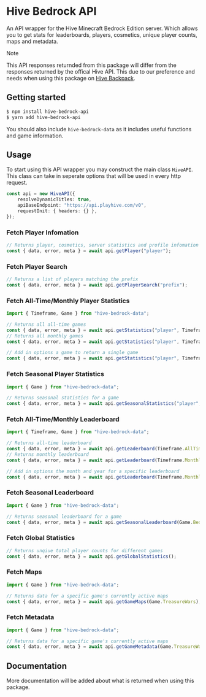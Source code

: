 # Hive Bedrock API

An API wrapper for the Hive Minecraft Bedrock Edition server. Which allows you to get stats for leaderboards, players, cosmetics, unique player counts, maps and metadata.

> [!NOTE]
> This API responses returnded from this package will differ from the responses returned by the offical Hive API. This due to our preference and needs when using this package on [Hive Backpack](https://hivebackpack.com).

## Getting started

```bash
$ npm install hive-bedrock-api
$ yarn add hive-bedrock-api
```

You should also include `hive-bedrock-data` as it includes useful functions and game information.

## Usage

To start using this API wrapper you may construct the main class `HiveAPI`. This class can take in seperate options that will be used in every http request.

```ts
const api = new HiveAPI({
    resolveDynamicTitles: true,
    apiBaseEndpoint: "https://api.playhive.com/v0",
    requestInit: { headers: {} },
});
```

### Fetch Player Infomation

```ts
// Returns player, cosmetics, server statistics and profile infomation
const { data, error, meta } = await api.getPlayer("player");
```

### Fetch Player Search

```ts
// Returns a list of players matching the prefix
const { data, error, meta } = await api.getPlayerSearch("prefix");
```

### Fetch All-Time/Monthly Player Statistics

```ts
import { Timeframe, Game } from "hive-bedrock-data";

// Returns all all-time games
const { data, error, meta } = await api.getStatistics("player", Timeframe.AllTime);
// Returns all monthly games
const { data, error, meta } = await api.getStatistics("player", Timeframe.Monthly);

// Add in options a game to return a single game
const { data, error, meta } = await api.getStatistics("player", Timeframe.AllTime, { game: Game.BedWars });
```

### Fetch Seasonal Player Statistics

```ts
import { Game } from "hive-bedrock-data";

// Returns seasonal statistics for a game
const { data, error, meta } = await api.getSeasonalStatistics("player", Game.BedWars, 1);
```

### Fetch All-Time/Monthly Leaderboard

```ts
import { Timeframe, Game } from "hive-bedrock-data";

// Returns all-time leaderboard
const { data, error, meta } = await api.getLeaderboard(Timeframe.AllTime, Game.SkyWars);
// Returns monthly leaderboard
const { data, error, meta } = await api.getLeaderboard(Timeframe.Monthly, Game.SkyWars);

// Add in options the month and year for a specific leaderboard
const { data, error, meta } = await api.getLeaderboard(Timeframe.Monthly, { month: 11, year: 2024 });
```

### Fetch Seasonal Leaderboard

```ts
import { Game } from "hive-bedrock-data";

// Returns seasonal leaderboard for a game
const { data, error, meta } = await api.getSeasonalLeaderboard(Game.BedWars, 1);
```

### Fetch Global Statistics

```ts
// Returns unqiue total player counts for different games
const { data, error, meta } = await api.getGlobalStatistics();
```

### Fetch Maps

```ts
import { Game } from "hive-bedrock-data";

// Returns data for a specific game's currently active maps
const { data, error, meta } = await api.getGameMaps(Game.TreasureWars);
```

### Fetch Metadata

```ts
import { Game } from "hive-bedrock-data";

// Returns data for a specific game's currently active maps
const { data, error, meta } = await api.getGameMetadata(Game.TreasureWars);
```

## Documentation

More documentation will be added about what is returned when using this package.
